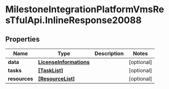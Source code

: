 # MilestoneIntegrationPlatformVmsResTfulApi.InlineResponse20088

## Properties
Name | Type | Description | Notes
------------ | ------------- | ------------- | -------------
**data** | [**LicenseInformations**](LicenseInformations.md) |  | [optional] 
**tasks** | [**[TaskList]**](TaskList.md) |  | [optional] 
**resources** | [**[ResourceList]**](ResourceList.md) |  | [optional] 
